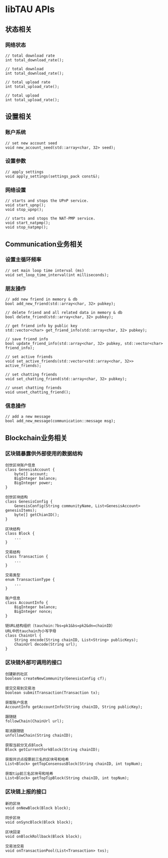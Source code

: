 # libTAU APIs


## 状态相关

### 网络状态
	// total download rate
    int total_download_rate();
    
    // total download
    int total_download_rate();
    
    // total upload rate
    int total_upload_rate();
    
    // total upload
    int total_upload_rate();
## 设置相关

### 账户系统
	// set new account seed
	void new_account_seed(std::array<char, 32> seed);
### 设置参数
	// apply settings
	void apply_settings(settings_pack const&);
### 网络设置
	// starts and stops the UPnP service.
    void start_upnp();
    void stop_upnp();

    // starts and stops the NAT-PMP service.
    void start_natpmp();
    void stop_natpmp();


## Communication业务相关
### 设置主循环频率
	// set main loop time interval (ms)
    void set_loop_time_interval(int milliseconds);

### 朋友操作
	// add new friend in memory & db
	bool add_new_friend(std::array<char, 32> pubkey);

	// delete friend and all related data in memory & db
	bool delete_friend(std::array<char, 32> pubkey);

	// get friend info by public key
	std::vector<char> get_friend_info(std::array<char, 32> pubkey);

	// save friend info
	bool update_friend_info(std::array<char, 32> pubkey, std::vector<char> friend_info);

	// set active friends
	void set_active_friends(std::vector<std::array<char, 32>> active_friends);
	
	// set chatting friends
	void set_chatting_friend(std::array<char, 32> pubkey);

	// unset chatting friends
	void unset_chatting_friend();

### 信息操作
	// add a new message
	bool add_new_message(communication::message msg);

## Blockchain业务相关

### 区块链暴露供外部使用的数据结构

	创世区块账户信息
	class GenesisAccount {
		byte[] account;
		BigInteger balance;
		BigInteger power;
	}
	
	创世区块结构
	class GenesisConfig {
		GenesisConfig(String communityName, List<GenesisAccount> genesisItems);
		byte[] getChianID();
	}

	区块结构
	class Block {
		...
	}
	
	交易结构
	class Transaction {
		...
	}
	
	交易类型
	enum TransactionType {
		...
	}
	
	账户信息
	class AccountInfo {
		BigInteger balance;
		BigInteger nonce;
	}
	
	链URL结构组织（tauchain:?bs=pk1&bs=pk2&dn=chainID）
	URL中的tauchain为小写字母
	class ChainUrl {
		String encode(String chainID, List<String> publicKeys);
		ChainUrl decode(String url);
	}
	
### 区块链外部可调用的接口
	
	创建新的社区
	boolean createNewCommunity(GenesisConfig cf);
	
	提交交易到交易池
	boolean submitTransaction(Transaction tx);
	
	获取账户信息
	AccountInfo getAccountInfo(String chainID, String publicKey);
	
	跟随链
	followChain(ChainUrl url);
	
	取消跟随链
	unfollowChain(String chainID);
	
	获取当前分叉点Block
	Block getCurrentForkBlock(String chainID);
	
	获取共识点投票前三名的区块号和哈希
	List<Block> getTopConsensusBlock(String chainID, int topNum);
	
	获取tip前三名区块号和哈希
	List<Block> getTopTipBlock(String chainID, int topNum);
	
### 区块链上报的接口
	
	新的区块
	void onNewBlock(Block block);
	
	同步区块
	void onSyncBlock(Block block);
	
	区块回滚
	void onBlockRollback(Block block);
	
	交易池交易
	void onTransactionPool(List<Transaction> txs);

	
	
	
	